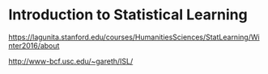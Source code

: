 # Introduction to Statistical Learning

https://lagunita.stanford.edu/courses/HumanitiesSciences/StatLearning/Winter2016/about

http://www-bcf.usc.edu/~gareth/ISL/
